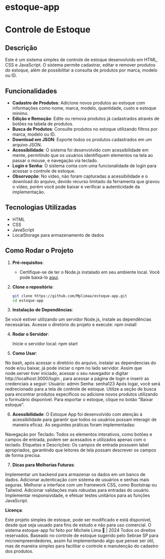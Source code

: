 # estoque-app

# Controle de Estoque

## Descrição

Este é um sistema simples de controle de estoque desenvolvido em HTML, CSS e JavaScript. O sistema permite cadastrar, editar e remover produtos do estoque, além de possibilitar a consulta de produtos por marca, modelo ou ID.

## Funcionalidades

- **Cadastro de Produtos**: Adicione novos produtos ao estoque com informações como nome, marca, modelo, quantidade, custo e estoque mínimo.
- **Edição e Remoção**: Edite ou remova produtos já cadastrados através de botões na tabela de produtos.
- **Busca de Produtos**: Consulte produtos no estoque utilizando filtros por marca, modelo ou ID.
- **Download em JSON**: Exporte todos os produtos cadastrados em um arquivo JSON.
- **Acessibilidade**: O sistema foi desenvolvido com acessibilidade em mente, permitindo que os usuários identifiquem elementos na tela ao passar o mouse, e navegação via teclado.
- **Login e Senha**: O sistema conta com uma funcionalidade de login para acessar o controle de estoque.
- ***Observação***: No vídeo, não foram capturadas a acessibilidade e o download do arquivo, devido recurso limitado da ferramenta que gravou o vídeo, porém você pode baixar e verificar a autenticidade da implementação.

## Tecnologias Utilizadas

- HTML
- CSS
- JavaScript
- LocalStorage para armazenamento de dados


## Como Rodar o   Projeto

1. **Pré-requisitos**:
   - Certifique-se de ter o Node.js instalado em seu ambiente local. Você pode baixá-lo [aqui](https://nodejs.org/).


2. **Clone o repositório**:
   ```bash
   git clone https://github.com/Mplimaa/estoque-app.git
   cd estoque-app


3. **Instalação de Dependências**:

Se você estiver utilizando um servidor Node.js, instale as dependências necessárias. Acesse o diretório do projeto e execute:
   npm install

   
4. **Rodar o Servidor**:

   Inicie o servidor local:
   npm start

5. **Como Usar**: 

No bash, após acessar o diretório do arquivo, instalar as dependencias do node e/ou baixar, já pode iniciar o npm no lado servidor. Assim que node.server tiver iniciado, acessar o seu navegador e digitar http://localhost:3000/login , para acessar a página de login e inserir as credenciais a seguir:
   Usuário: admin
   Senha: senha123
Após logar, você será redirecionado para a tela de controle de estoque.
Utilize a seção de busca para encontrar produtos específicos ou adicione novos produtos utilizando o formulário disponível.
Para exportar o estoque, clique no botão "Baixar estoque".


6. **Acessibilidade**: 
O Estoque App foi desenvolvido com atenção à acessibilidade para garantir que todos os usuários possam interagir de maneira eficaz. As seguintes práticas foram implementadas:

Navegação por Teclado: Todos os elementos interativos, como botões e campos de entrada, podem ser acessados e utilizados apenas com o teclado.
Etiquetas e Descrições: Os campos de entrada possuem label apropriados, garantindo que leitores de tela possam descrever os campos de forma precisa.


7. **Dicas para Melhorias Futuras**: 

Implementar um backend para armazenar os dados em um banco de dados.
Adicionar autenticação com sistema de usuários e senhas mais seguras.
Melhorar a interface com um framework CSS, como Bootstrap ou Tailwind.
Adicionar validações mais robustas para entradas do usuário.
Implementar responsividade, e efetuar testes unitários para as funções JavaScript.


**Licença**: 

Este projeto simples de estoque, pode ser modificado e está disponível, desde que seja usuado para fins de estudo e não para uso comercial. O sistema estoque-app foi feito por Michele Lima 🤩 | 2024 Todos os direitos reservados.
Baseado no controle de estoque sugerido pelo Sebrae SP para microempreendedores, assim fui implementando algo que pensei ser útil, mas de maneira simples para facilitar o controle e manutenção do cadastro dos produtos.

